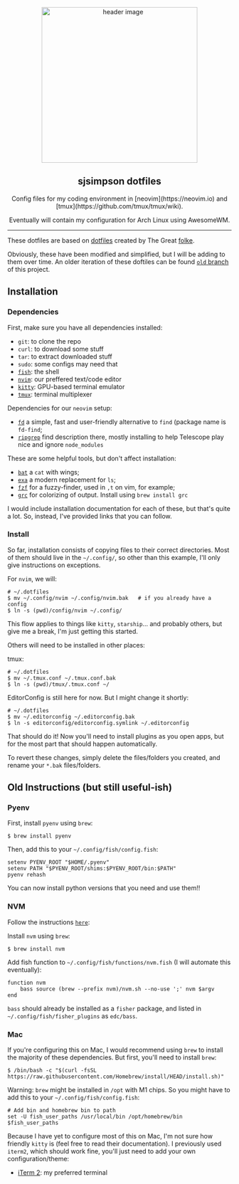 <p align="center">
  <img alt="header image" src="https://raw.githubusercontent.com/caarlos0/dotfiles.fish/master/docs/header.svg" height="350" />
  <h2 align="center">sjsimpson dotfiles</h2>
  <p align="center">Config files for my coding environment in [neovim](https://neovim.io) and [tmux](https://github.com/tmux/tmux/wiki).</p>
  <p align="center">Eventually will contain my configuration for Arch Linux using AwesomeWM.
</p>

---

These dotfiles are based on [dotfiles](https://github.com/folke/dot) created by The Great [folke](https://github.com/folke).

Obviously, these have been modified and simplified, but I will be adding to them over time.
An older iteration of these doftiles can be found [`old` branch](https://github.com/sjsimpson/dotfiles/tree/old) of this project.


## Installation

### Dependencies

First, make sure you have all dependencies installed:

- `git`: to clone the repo
- `curl`: to download some stuff
- `tar`: to extract downloaded stuff
- `sudo`: some configs may need that
- [`fish`](https://fishshell.com/): the shell
- [`nvim`](https://neovim.io/): our preffered text/code editor
- [`kitty`](https://sw.kovidgoyal.net/kitty/): GPU-based terminal emulator
- [`tmux`](https://github.com/tmux/tmux/wiki): terminal multiplexer

Dependencies for our `neovim` setup:

- [`fd`](https://github.com/sharkdp/fd) a simple, fast and user-friendly alternative to `find` (package name is `fd-find`;
- [`ripgrep`](https://github.com/BurntSushi/ripgrep) find description there, mostly installing to help Telescope play nice and ignore `node_modules`


These are some helpful tools, but don't affect installation:

- [`bat`](https://github.com/sharkdp/bat) a `cat` with wings;
- [`exa`](https://the.exa.website) a modern replacement for `ls`;
- [`fzf`](https://github.com/junegunn/fzf) for a fuzzy-finder, used in `,t` on vim, for example;
- [`grc`](https://github.com/garabik/grc) for colorizing of output. Install using `brew install grc`

I would include installation documentation for each of these, but that's quite a lot. So, instead, I've provided links that you can follow.


### Install

So far, installation consists of copying files to their correct directories. Most of them should live in the `~/.config/`, so other than this example, I'll only give instructions on exceptions.

For `nvim`, we will:
```shell
# ~/.dotfiles
$ mv ~/.config/nvim ~/.config/nvim.bak   # if you already have a config
$ ln -s (pwd)/config/nvim ~/.config/
```

This flow applies to things like `kitty`, `starship`... and probably others, but give me a break, I'm just getting this started.

Others will need to be installed in other places:

tmux:
```shell
# ~/.dotfiles
$ mv ~/.tmux.conf ~/.tmux.conf.bak
$ ln -s (pwd)/tmux/.tmux.conf ~/
```

EditorConfig is still here for now. But I might change it shortly:
```shell
# ~/.dotfiles
$ mv ~/.editorconfig ~/.editorconfig.bak
$ ln -s editorconfig/editorconfig.symlink ~/.editorconfig
```

That should do it! Now you'll need to install plugins as you open apps, but for the most part that should happen automatically.

To revert these changes, simply delete the files/folders you created, and rename your `*.bak` files/folders.

## Old Instructions (but still useful-ish)
### Pyenv

First, install `pyenv` using `brew`:

```console
$ brew install pyenv
```

Then, add this to your `~/.config/fish/config.fish`:

```console
setenv PYENV_ROOT "$HOME/.pyenv"
setenv PATH "$PYENV_ROOT/shims:$PYENV_ROOT/bin:$PATH"
pyenv rehash
```

You can now install python versions that you need and use them!!


### NVM

Follow the instructions [`here`](https://eshlox.net/2019/01/27/how-to-use-nvm-with-fish-shell/):

Install `nvm` using `brew`:
```console
$ brew install nvm
```

Add fish function to `~/.config/fish/functions/nvm.fish` (I will automate this eventually):
```console
function nvm
    bass source (brew --prefix nvm)/nvm.sh --no-use ';' nvm $argv
end
```

`bass` should already be installed as a `fisher` package, and listed in `~/.config/fish/fisher_plugins` as `edc/bass`.

### Mac

If you're configuring this on Mac, I would recommend using `brew` to install the majority of these dependencies. But first, you'll need to install `brew`:

```console
$ /bin/bash -c "$(curl -fsSL https://raw.githubusercontent.com/Homebrew/install/HEAD/install.sh)"
```

Warning: `brew` might be installed in `/opt` with M1 chips. So you might have to add this to your `~/.config/fish/config.fish`:

```console
# Add bin and homebrew bin to path
set -U fish_user_paths /usr/local/bin /opt/homebrew/bin $fish_user_paths
```

Because I have yet to configure most of this on Mac, I'm not sure how friendly `kitty` is (feel free to read their documentation). I previously used `iterm2`, which should work fine, you'll just need to add your own configuration/theme:

- [iTerm 2](https://iterm2.com/downloads.html): my preferred terminal


